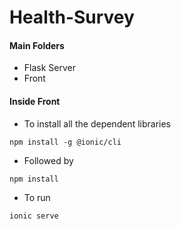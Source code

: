 # Health-Survey


#### Main Folders

- Flask Server
- Front

#### Inside Front

- To install all the dependent libraries

```
npm install -g @ionic/cli
```

- Followed by 

```
npm install
```

- To run 
```
ionic serve
```
